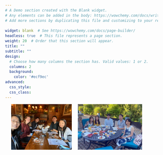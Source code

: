 ```yaml
---
# A Demo section created with the Blank widget.
# Any elements can be added in the body: https://wowchemy.com/docs/writing-markdown-latex/
# Add more sections by duplicating this file and customizing to your requirements.

widget: blank  # See https://wowchemy.com/docs/page-builder/
headless: true  # This file represents a page section.
weight: 20  # Order that this section will appear.
title: ""
subtitle: ""
design:
  # Choose how many columns the section has. Valid values: 1 or 2.
  columns: 2
  background:
    color: '#ecf9ec'
advanced:
  css_style:
  css_class:
---
```


<img align="left" alt="Light" src="jesses-2022.jpg" height="150" hspace="20"><img align="left" alt="Dark" src="BBQ2024.jpg" height="150" >

